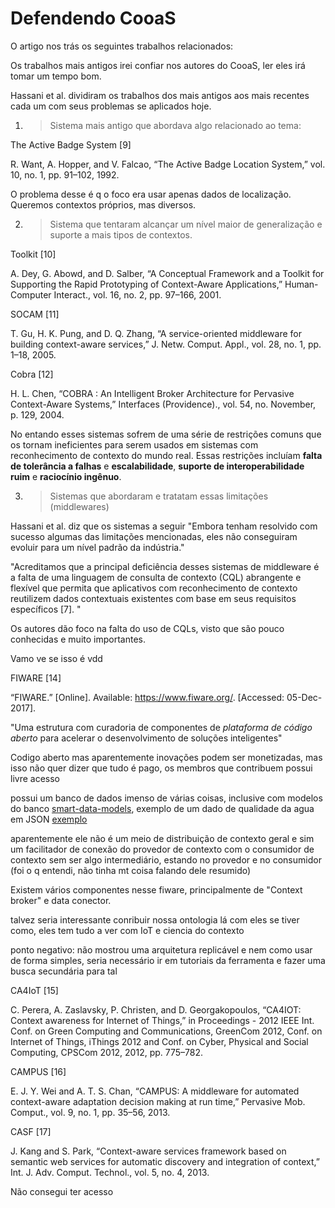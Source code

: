 # Defendendo CooaS

O artigo nos trás os seguintes trabalhos relacionados:

Os trabalhos mais antigos irei confiar nos autores do CooaS, ler eles irá tomar um tempo bom.

Hassani et al. dividiram os trabalhos dos mais antigos aos mais recentes cada um com seus problemas se aplicados hoje.

1. > Sistema mais antigo que abordava algo relacionado ao tema:

The Active Badge System [9]

R. Want, A. Hopper, and V. Falcao, “The Active Badge Location
System,” vol. 10, no. 1, pp. 91–102, 1992.

O problema desse é q o foco era usar apenas dados de localização.
Queremos contextos próprios, mas diversos.

2. > Sistema que tentaram alcançar um nível maior de generalização e suporte a mais tipos de contextos.

Toolkit [10]

A. Dey, G. Abowd, and D. Salber, “A Conceptual Framework and a
Toolkit for Supporting the Rapid Prototyping of Context-Aware
Applications,” Human-Computer Interact., vol. 16, no. 2, pp. 97–166,
2001.

SOCAM [11]

T. Gu, H. K. Pung, and D. Q. Zhang, “A service-oriented middleware
for building context-aware services,” J. Netw. Comput. Appl., vol. 28,
no. 1, pp. 1–18, 2005.

Cobra [12]

H. L. Chen, “COBRA : An Intelligent Broker Architecture for
Pervasive Context-Aware Systems,” Interfaces (Providence)., vol. 54,
no. November, p. 129, 2004.

No entando esses sistemas sofrem de uma série de restrições comuns que os tornam ineficientes para serem usados ​​em sistemas com reconhecimento de contexto do mundo real. Essas restrições incluíam **falta de tolerância a falhas** e **escalabilidade**, **suporte de interoperabilidade ruim** e **raciocínio ingênuo**.

3. > Sistemas que abordaram e tratatam  essas limitações (middlewares)

Hassani et al. diz que os sistemas a seguir "Embora tenham resolvido com sucesso algumas das limitações mencionadas, eles não conseguiram evoluir para um nível padrão da indústria."

"Acreditamos que a principal deficiência desses sistemas de middleware é a falta de uma linguagem de consulta de contexto (CQL) abrangente e flexível que permita que aplicativos com reconhecimento de contexto reutilizem dados contextuais existentes com base em seus requisitos específicos [7]. "

Os autores dão foco na falta do uso de CQLs, visto que são pouco conhecidas e muito importantes.

Vamo ve se isso é vdd

FIWARE [14]

“FIWARE.” [Online]. Available: https://www.fiware.org/. [Accessed: 05-Dec-2017].

"Uma estrutura com curadoria de componentes de *plataforma de código aberto* para acelerar o desenvolvimento de soluções inteligentes"

Codigo aberto mas aparentemente inovações podem ser monetizadas, mas isso não quer dizer que tudo é pago, os membros que contribuem possui livre acesso

possui um banco de dados imenso de várias coisas, inclusive com modelos do banco [smart-data-models](https://www.fiware.org/smart-data-models/), exemplo de um dado de qualidade da agua em JSON [exemplo](https://smart-data-models.github.io/dataModel.WaterQuality/WaterQualityObserved/examples/example.json)

aparentemente ele não é um meio de distribuição de contexto geral e sim um facilitador de conexão do provedor de contexto com o consumidor de contexto sem ser algo intermediário, estando no provedor e no consumidor (foi o q entendi, não tinha mt coisa falando dele resumido)

Existem vários componentes nesse fiware, principalmente de "Context broker" e data conector.

talvez seria interessante conribuir nossa ontologia lá com eles se tiver como, eles tem tudo a ver com IoT e ciencia do contexto

ponto negativo: não mostrou uma arquitetura replicável e nem como usar de forma simples, seria necessário ir em tutoriais da ferramenta e fazer uma busca secundária para tal

CA4IoT [15]

C. Perera, A. Zaslavsky, P. Christen, and D. Georgakopoulos, “CA4IOT: Context awareness for Internet of Things,” in Proceedings - 2012 IEEE Int. Conf. on Green Computing and Communications, GreenCom 2012, Conf. on Internet of Things, iThings 2012 and Conf. on Cyber, Physical and Social Computing, CPSCom 2012, 2012, pp. 775–782.

CAMPUS [16]

E. J. Y. Wei and A. T. S. Chan, “CAMPUS: A middleware for automated context-aware adaptation decision making at run time,” Pervasive Mob. Comput., vol. 9, no. 1, pp. 35–56, 2013.

CASF [17]

J. Kang and S. Park, “Context-aware services framework based on semantic web services for automatic discovery and integration of context,” Int. J. Adv. Comput. Technol., vol. 5, no. 4, 2013.

Não consegui ter acesso
